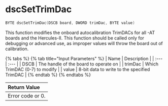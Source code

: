 # dscSetTrimDac

```c
BYTE dscSetTrimDac(DSCB board, DWORD trimDac, BYTE value)
```

This function modifies the onboard autocalibration TrimDACs for all -AT boards and the Hercules-II. This function should be called only for debugging or advanced use, as improper values will throw the board out of calibration.

{% tabs %}
{% tab title="Input Parameters" %}
| Name | Description |
| :--- | :--- |
| DSCB | The handle of the board to operate on |
| trimDac | Which TrimDAC \(0-7\) to modify |
| value | 8-bit data to write to the specified TrimDAC |
{% endtab %}
{% endtabs %}

| Return Value |
| :--- |
| Error code or 0. |

